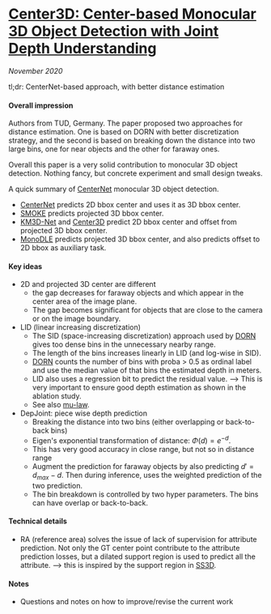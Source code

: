 # [Center3D: Center-based Monocular 3D Object Detection with Joint Depth Understanding](https://arxiv.org/abs/2005.13423)

_November 2020_

tl;dr: CenterNet-based approach, with better distance estimation

#### Overall impression
Authors from TUD, Germany. The paper proposed two approaches for distance estimation. One is based on DORN with better discretization strategy, and the second is based on breaking down the distance into two large bins, one for near objects and the other for faraway ones. 

Overall this paper is a very solid contribution to monocular 3D object detection. Nothing fancy, but concrete experiment and small design tweaks. 

A quick summary of [CenterNet](centernet.md) monocular 3D object detection.

- [CenterNet](centernet.md) predicts 2D bbox center and uses it as 3D bbox center. 
- [SMOKE](smoke.md) predicts projected 3D bbox center.
- [KM3D-Net](km3d_net.md) and [Center3D](center3d.md) predict 2D bbox center and offset from projected 3D bbox center.
- [MonoDLE](monodle.md) predicts projected 3D bbox center, and also predicts offset to 2D bbox as auxiliary task.

#### Key ideas
- 2D and projected 3D center are different
	- the gap decreases for faraway objects and which appear in the center area of the image plane.
	- The gap becomes significant for objects that are close to the camera or on the image boundary.
- LID (linear increasing discretization)
	- The SID (space-increasing discretization) approach used by [DORN](dorn.md) gives too dense bins in the unnecessary nearby range. 
	- The length of the bins increases linearly in LID (and log-wise in SID).
	- [DORN](dorn.md) counts the number of bins with proba > 0.5 as ordinal label and use the median value of that bins the estimated depth in meters. 
	- LID also uses a regression bit to predict the residual value. --> This is very important to ensure good depth estimation as shown in the ablation study.
	- See also [mu-law](https://en.wikipedia.org/wiki/%CE%9C-law_algorithm).
- DepJoint: piece wise depth prediction
	- Breaking the distance into two bins (either overlapping or back-to-back bins)
	- Eigen's exponential transformation of distance: $\Phi (d) = e ^ {-d}$.
	- This has very good accuracy in close range, but not so in distance range
	- Augment the prediction for faraway objects by also predicting $d' = d_{max} - d$. Then during inference, uses the weighted prediction of the two prediction.
	- The bin breakdown is controlled by two hyper parameters. The bins can have overlap or back-to-back.

#### Technical details
- RA (reference area) solves the issue of lack of supervision for attribute prediction. Not only the GT center point contribute to the attribute prediction losses, but a dilated support region is used to predict all the attribute. --> this is inspired by the support region in [SS3D](ss3d.md).

#### Notes
- Questions and notes on how to improve/revise the current work  

